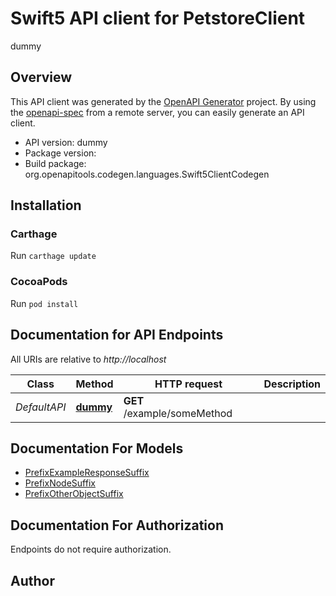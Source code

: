 # Swift5 API client for PetstoreClient

dummy

## Overview
This API client was generated by the [OpenAPI Generator](https://openapi-generator.tech) project.  By using the [openapi-spec](https://github.com/OAI/OpenAPI-Specification) from a remote server, you can easily generate an API client.

- API version: dummy
- Package version: 
- Build package: org.openapitools.codegen.languages.Swift5ClientCodegen

## Installation

### Carthage

Run `carthage update`

### CocoaPods

Run `pod install`

## Documentation for API Endpoints

All URIs are relative to *http://localhost*

Class | Method | HTTP request | Description
------------ | ------------- | ------------- | -------------
*DefaultAPI* | [**dummy**](docs/DefaultAPI.md#dummy) | **GET** /example/someMethod | 


## Documentation For Models

 - [PrefixExampleResponseSuffix](docs/PrefixExampleResponseSuffix.md)
 - [PrefixNodeSuffix](docs/PrefixNodeSuffix.md)
 - [PrefixOtherObjectSuffix](docs/PrefixOtherObjectSuffix.md)


<a id="documentation-for-authorization"></a>
## Documentation For Authorization

Endpoints do not require authorization.


## Author




